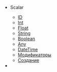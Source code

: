 - Scalar
    - [ID](/graphql/scalar/id)
    - [Int](/graphql/scalar/int)
    - [Float](/graphql/scalar/float)
    - [String](/graphql/scalar/string)
    - [Boolean](/graphql/scalar/boolean)
    - [Any](/graphql/scalar/any)
    - [DateTime](/graphql/scalar/date-time)
    - [Модификаторы](/graphql/scalar/modifiers)
    - [Создание](/graphql/scalar/custom)

- 
